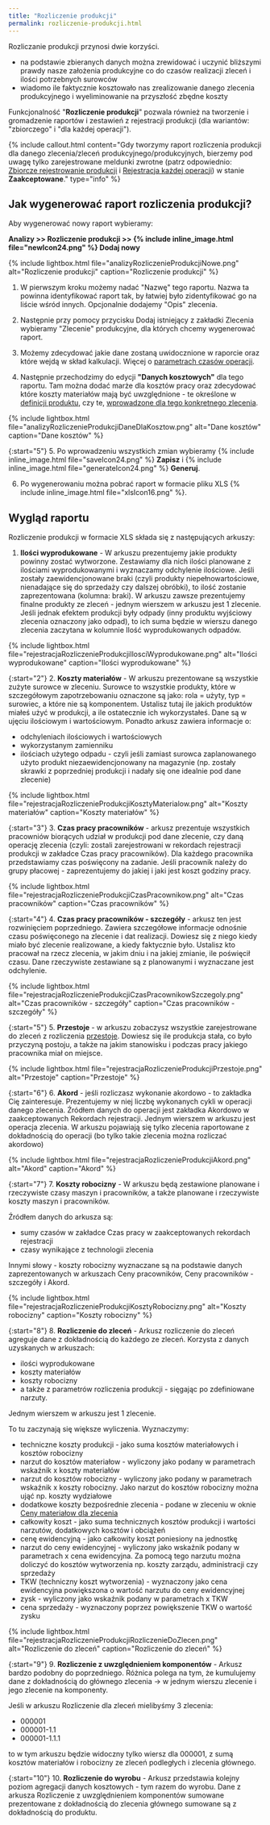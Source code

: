 ```yaml
---
title: "Rozliczenie produkcji"
permalink: rozliczenie-produkcji.html
---
```

Rozliczanie produkcji przynosi dwie korzyści.

- na podstawie zbieranych danych można zrewidować i uczynić bliższymi prawdy nasze założenia produkcyjne co do czasów realizacji zleceń i ilości potrzebnych surowców
- wiadomo ile faktycznie kosztowało nas zrealizowanie danego zlecenia produkcyjnego i wyeliminowanie na przyszłość zbędne koszty

Funkcjonalność "**Rozliczenie produkcji**" pozwala również na tworzenie i gromadzenie raportów i zestawień z rejestracji produkcji (dla wariantów: "zbiorczego" i "dla każdej operacji"). 
  
{% include callout.html content="Gdy tworzymy raport rozliczenia produkcji dla danego zlecenia/zleceń produkcyjnego/produkcyjnych, bierzemy pod uwagę tylko zarejestrowane meldunki zwrotne (patrz odpowiednio: [Zbiorcze rejestrowanie produkcji](/zbiorcze-rejestrowanie-produkcji) i [Rejestracja każdej operacji](/rejestracja-kazdej-operacji)) w stanie **Zaakceptowane**." type="info" %} 

## Jak wygenerować raport rozliczenia produkcji?

Aby wygenerować nowy raport wybieramy:

**Analizy >> Rozliczenie produkcji >> {% include inline_image.html file="newIcon24.png" %} Dodaj nowy**

{% include lightbox.html file="analizyRozliczenieProdukcjiNowe.png" alt="Rozliczenie produkcji" caption="Rozliczenie produkcji" %}

1. W pierwszym kroku możemy nadać "Nazwę" tego raportu. Nazwa ta powinna identyfikować raport tak, by łatwiej było zidentyfikować go na liście wśród innych. Opcjonalnie dodajemy "Opis" zlecenia.  
  
2. Następnie przy pomocy przycisku Dodaj istniejący z zakładki Zlecenia wybieramy "Zlecenie" produkcyjne, dla których chcemy wygenerować raport. 
  
3. Możemy zdecydować jakie dane zostaną uwidocznione w raporcie oraz które wejdą w skład kalkulacji. Więcej o [parametrach czasów operacji](/normy-czasowe).  
  
4. Następnie przechodzimy do edycji **"Danych kosztowych"** dla tego raportu. Tam można dodać marże dla kosztów pracy oraz zdecydować które koszty materiałów mają być uwzględnione - te określone w [definicji produktu](/produkty), czy te, [wprowadzone dla tego konkretnego zlecenia](/ceny-materialow-dla-zlecenia).

{% include lightbox.html file="analizyRozliczenieProdukcjiDaneDlaKosztow.png" alt="Dane kosztów" caption="Dane kosztów" %}

{:start="5"} 
5. Po wprowadzeniu wszystkich zmian wybieramy {% include inline_image.html file="saveIcon24.png" %} **Zapisz** i {% include inline_image.html file="generateIcon24.png" %} **Generuj**.  
  
6. Po wygenerowaniu można pobrać raport w formacie pliku XLS {% include inline_image.html file="xlsIcon16.png" %}.

## Wygląd raportu

Rozliczenie produkcji w formacie XLS składa się z następujących arkuszy:

1. **Ilości wyprodukowane** - W arkuszu prezentujemy jakie produkty powinny zostać wytworzone. Zestawiamy dla nich ilości planowane z ilościami wyprodukowanymi i wyznaczamy odchylenie ilościowe. Jeśli zostały zaewidencjonowane braki (czyli produkty niepełnowartościowe, nienadające się do sprzedaży czy dalszej obróbki), to ilość zostanie zaprezentowana (kolumna: braki). W arkuszu zawsze prezentujemy finalne produkty ze zleceń - jednym wierszem w arkuszu jest 1 zlecenie. Jeśli jednak efektem produkcji były odpady (inny produktu wyjściowy zlecenia oznaczony jako odpad), to ich suma będzie w wierszu danego zlecenia zaczytana w kolumnie Ilość wyprodukowanych odpadów.

{% include lightbox.html file="rejestracjaRozliczenieProdukcjiIlosciWyprodukowane.png" alt="Ilości wyprodukowane" caption="Ilości wyprodukowane" %}

{:start="2"} 
2. **Koszty materiałów** - W arkuszu prezentowane są wszystkie zużyte surowce w zleceniu. Surowce to wszystkie produkty, które w szczegółowym zapotrzebowaniu oznaczone są jako: rola = użyty, typ = surowiec, a które nie są komponentem. Ustalisz tutaj ile jakich produktów miałeś użyć w produkcji, a ile ostatecznie ich wykorzystałeś. Dane są w ujęciu ilościowym i wartościowym. Ponadto arkusz zawiera informacje o:
- odchyleniach ilościowych i wartościowych
- wykorzystanym zamienniku
- ilościach użytego odpadu - czyli jeśli zamiast surowca zaplanowanego użyto produkt niezaewidencjonowany na magazynie (np. zostały skrawki z poprzedniej produkcji i nadały się one idealnie pod dane zlecenie)

{% include lightbox.html file="rejestracjaRozliczenieProdukcjiKosztyMaterialow.png" alt="Koszty materiałów" caption="Koszty materiałów" %}

{:start="3"} 
3. **Czas pracy pracowników** - arkusz prezentuje wszystkich pracowniów biorących udział w produkcji pod dane zlecenie, czy daną operację zlecenia (czyli: zostali zarejestrowani w rekordach rejestracji produkcji w zakładce Czas pracy pracowników). Dla każdego pracownika przedstawiamy czas poświęcony na zadanie. Jeśli pracownik należy do grupy płacowej - zaprezentujemy do jakiej i jaki jest koszt godziny pracy. 

{% include lightbox.html file="rejestracjaRozliczenieProdukcjiCzasPracownikow.png" alt="Czas pracowników" caption="Czas pracowników" %}

{:start="4"} 
4. **Czas pracy pracowników - szczegóły** - arkusz ten jest rozwinięciem poprzedniego. Zawiera szczegółowe informacje odnośnie czasu poświęconego na zlecenie i dat realizacji. Dowiesz się z niego kiedy miało być zlecenie realizowane, a kiedy faktycznie było. Ustalisz kto pracował na rzecz zlecenia, w jakim dniu i na jakiej zmianie, ile poświęcił czasu. Dane rzeczywiste zestawiane są z planowanymi i wyznaczane jest odchylenie.

{% include lightbox.html file="rejestracjaRozliczenieProdukcjiCzasPracownikowSzczegoly.png" alt="Czas pracowników - szczegóły" caption="Czas pracowników - szczegóły" %}

{:start="5"} 
5. **Przestoje** - w arkuszu zobaczysz wszystkie zarejestrowane do zleceń z rozliczenia [przestoje](/przestoje). Dowiesz się ile produkcja stała, co było przyczyną postoju, a także na jakim stanowisku i podczas pracy jakiego pracownika miał on miejsce.

{% include lightbox.html file="rejestracjaRozliczenieProdukcjiPrzestoje.png" alt="Przestoje" caption="Przestoje" %}

{:start="6"} 
6. **Akord** - jeśli rozliczasz wykonanie akordowo - to zakładka Cię zainteresuje. Prezentujemy w niej liczbę wykonanych cykli w operacji danego zlecenia. Źródłem danych do operacji jest zakładka Akordowo w zaakceptowanych Rekordach rejestracji. Jednym wierszem w arkuszu jest operacja zlecenia. W arkuszu pojawiają się tylko zlecenia raportowane z dokładnością do operacji (bo tylko takie zlecenia można rozliczać akordowo)

{% include lightbox.html file="rejestracjaRozliczenieProdukcjiAkord.png" alt="Akord" caption="Akord" %}

{:start="7"}
7. **Koszty robocizny** - W arkuszu będą zestawione planowane i rzeczywiste czasy maszyn i pracowników, a także planowane i rzeczywiste koszty maszyn i pracowników.
                          
Źródłem danych do arkusza są:
                          
- sumy czasów w zakładce Czas pracy w zaakceptowanych rekordach rejestracji
- czasy wynikające z technologii zlecenia

Innymi słowy - koszty robocizny wyznaczane są na podstawie danych zaprezentowanych w arkuszach Ceny pracowników, Ceny pracowników - szczegóły i Akord.

{% include lightbox.html file="rejestracjaRozliczenieProdukcjiKosztyRobocizny.png" alt="Koszty robocizny" caption="Koszty robocizny" %}


{:start="8"}
8. **Rozliczenie do zleceń** - Arkusz rozliczenie do zleceń agreguje dane z dokładnością do każdego ze zleceń. Korzysta z danych uzyskanych w arkuszach: 
                               
- ilości wyprodukowane
- koszty materiałów
- koszty robocizny
- a także z parametrów rozliczenia produkcji - sięgając po zdefiniowane narzuty.
    
Jednym wierszem w arkuszu jest 1 zlecenie.

To tu zaczynają się większe wyliczenia. Wyznaczymy:
- techniczne koszty produkcji - jako suma kosztów materiałowych i kosztów robocizny
- narzut do kosztów materiałow - wyliczony jako podany w parametrach wskaźnik x koszty materiałów
- narzut do kosztów robocizny - wyliczony jako podany w parametrach wskaźnik x koszty robocizny. Jako narzut do kosztów robocizny można ująć np. koszty wydziałowe
- dodatkowe koszty bezpośrednie zlecenia - podane w zleceniu w oknie [Ceny materiałow dla zlecenia](/ceny-materialow-dla-zlecenia)
- całkowity koszt - jako suma technicznych kosztów produkcji i wartości narzutów, dodatkowych kosztów i obciążeń
- cenę ewidencyjną - jako całkowity koszt poniesiony na jednostkę 
- narzut do ceny ewidencyjnej - wyliczony jako wskaźnik podany w parametrach x cena ewidencyjna. Za pomocą tego narzutu można doliczyć do kosztów wytworzenia np. koszty zarządu, administracji czy sprzedaży
- TKW (techniczny koszt wytworzenia) - wyznaczony jako cena ewidencyjna powiększona o wartość narzutu do ceny ewidencyjnej
- zysk - wyliczony jako wskaźnik podany w parametrach x TKW
- cena sprzedaży - wyznaczony poprzez powiększenie TKW o wartość zysku

{% include lightbox.html file="rejestracjaRozliczenieProdukcjiRozliczenieDoZlecen.png" alt="Rozliczenie do zleceń" caption="Rozliczenie do zleceń" %}

{:start="9"}
9. **Rozliczenie z uwzględnieniem komponentów** - Arkusz bardzo podobny do poprzedniego. Różnica polega na tym, że kumulujemy dane z dokładnością do głównego zlecenia → w jednym wierszu zlecenie i jego zlecenie na komponenty.
                                                  
 Jeśli w arkuszu Rozliczenie dla zleceń mielibyśmy 3 zlecenia:
      
- 000001
- 000001-1.1
- 000001-1.1.1
    
to w tym arkuszu będzie widoczny tylko wiersz dla 000001, z sumą kosztów materiałów i robocizny ze zleceń podległych i zlecenia głównego. 

{:start="10"}
10. **Rozliczenie do wyrobu** - Arkusz przedstawia kolejny poziom agregacji danych kosztowych - tym razem do wyrobu. Dane z arkusza Rozliczenie z uwzględnieniem komponentów sumowane prezentowane z dokładnością do zlecenia głównego sumowane są z dokładnością do produktu.